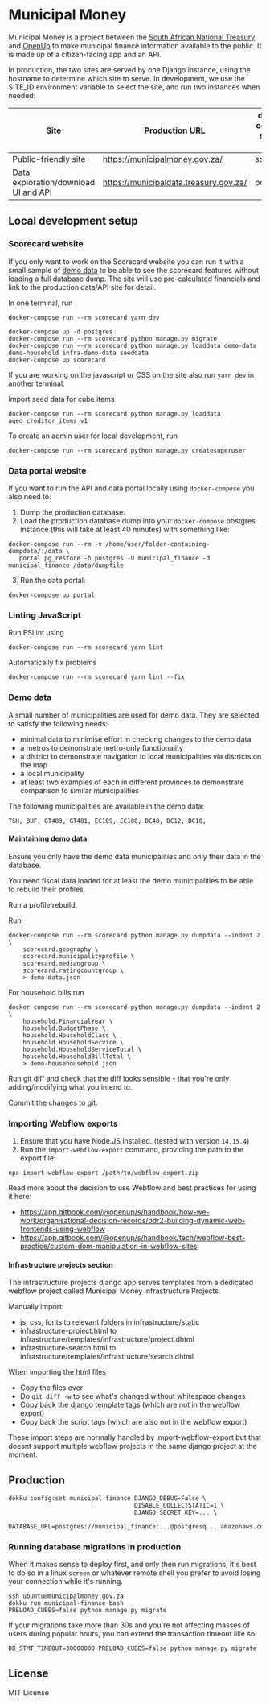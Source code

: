 # Municipal Money

Municipal Money is a project between the [South African National Treasury](http://www.treasury.gov.za/) and [OpenUp](https://openup.org.za) to
make municipal finance information available to the public. It is made up of a citizen-facing app and an API.

In production, the two sites are served by one Django instance, using the hostname to determine which site to serve. In development, we use the SITE_ID environment variable to select the site, and run two instances when needed:

| Site                                 | Production URL                         | docker-compose service name | Django Sites ID |
|--------------------------------------|----------------------------------------|-----------------------------|-----------------|
| Public-friendly site                 | https://municipalmoney.gov.za/         | scorecard                   | 2               |
| Data exploration/download UI and API | https://municipaldata.treasury.gov.za/ | portal                      | 3               |


## Local development setup


### Scorecard website

If you only want to work on the Scorecard website you can run it with a small sample of
[demo data](#demo-data) to be able to see the scorecard features without loading a full
database dump. The site will use pre-calculated
financials and link to the production data/API site for detail.

In one terminal, run

```
docker-compose run --rm scorecard yarn dev
```

```
docker-compose up -d postgres
docker-compose run --rm scorecard python manage.py migrate
docker-compose run --rm scorecard python manage.py loaddata demo-data demo-household infra-demo-data seeddata
docker-compose up scorecard
```

If you are working on the javascript or CSS on the site also run `yarn dev` in another terminal.

Import seed data for cube items

```
docker-compose run --rm scorecard python manage.py loaddata aged_creditor_items_v1
```

To create an admin user for local development, run

```
docker-compose run --rm scorecard python manage.py createsuperuser
```


### Data portal website

If you want to run the API and data portal locally using `docker-compose` you also need to:

1. Dump the production database.
2. Load the production database dump into your `docker-compose` postgres instance
   (this will take at least 40 minutes) with something like:

```
docker-compose run --rm -v /home/user/folder-containing-dumpdata/:/data \
   portal pg_restore -h postgres -U municipal_finance -d municipal_finance /data/dumpfile
```

3. Run the data portal:

```
docker-compose up portal
```

### Linting JavaScript

Run ESLint using

```
docker-compose run --rm scorecard yarn lint
```

Automatically fix problems

```
docker-compose run --rm scorecard yarn lint --fix
```

### Demo data

A small number of municipalities are used for demo data. They are selected to satisfy
the following needs:

- minimal data to minimise effort in checking changes to the demo data
- a metros to demonstrate metro-only functionality
- a district to demonstrate navigation to local municipalities via districts on the map
- a local municipality
- at least two examples of each in different provinces to demonstrate comparison to similar municipalities

The following municipalities are available in the demo data:

```
TSH, BUF, GT483, GT481, EC109, EC108, DC48, DC12, DC10, 
```

#### Maintaining demo data

Ensure you only have the demo data municipalities and only their data in the database.

You need fiscal data loaded for at least the demo municipalities to be able to rebuild their profiles.

Run a profile rebuild.

Run

```
docker-compose run --rm scorecard python manage.py dumpdata --indent 2 \
    scorecard.geography \
    scorecard.municipalityprofile \
    scorecard.mediangroup \
    scorecard.ratingcountgroup \
    > demo-data.json
```

For household bills run
```
docker compose run --rm scorecard python manage.py dumpdata --indent 2 \
    household.FinancialYear \
    household.BudgetPhase \
    household.HouseholdClass \
    household.HouseholdService \
    household.HouseholdServiceTotal \
    household.HouseholdBillTotal \
    > demo-househousehold.json
```

Run git diff and check that the diff looks sensible - that you're only adding/modifying
what you intend to.

Commit the changes to git.


### Importing Webflow exports

1. Ensure that you have Node.JS installed. (tested with version `14.15.4`)
2. Run the `import-webflow-export` command, providing the path to the export file:

```
npx import-webflow-export /path/to/webflow-export.zip
```

Read more about the decision to use Webflow and best practices for using it here:
- https://app.gitbook.com/@openup/s/handbook/how-we-work/organisational-decision-records/odr2-building-dynamic-web-frontends-using-webflow
- https://app.gitbook.com/@openup/s/handbook/tech/webflow-best-practice/custom-dom-manipulation-in-webflow-sites

#### Infrastructure projects section

The infrastructure projects django app serves templates from a dedicated webflow project called Municipal Money Infrastructure Projects.

Manually import:

- js, css, fonts to relevant folders in infrastructure/static
- infrastructure-project.html to infrastructure/templates/infrastructure/project.dhtml
- infrastructure-search.html to infrastructure/templates/infrastructure/search.dhtml

When importing the html files

- Copy the files over
- Do `git diff -w` to see what's changed without whitespace changes
- Copy back the django template tags (which are not in the webflow export)
- Copy back the script tags (which are also not in the webflow export)

These import steps are normally handled by import-webflow-export but that doesnt support multiple webflow projects in the same django project at the moment.

## Production

```
dokku config:set municipal-finance DJANGO_DEBUG=False \
                                   DISABLE_COLLECTSTATIC=1 \
                                   DJANGO_SECRET_KEY=... \
                                   DATABASE_URL=postgres://municipal_finance:...@postgresq....amazonaws.com/municipal_finance
```


### Running database migrations in production

When it makes sense to deploy first, and only then run migrations, it's best to do so in a linux `screen` or whatever remote shell you prefer to avoid losing your connection while it's running.

```
ssh ubuntu@municipalmoney.gov.za
dokku run municipal-finance bash
PRELOAD_CUBES=false python manage.py migrate
```

If your migrations take more than 30s and you're not affecting masses of users during popular hours, you can extend the transaction timeout like so:

```
DB_STMT_TIMEOUT=30000000 PRELOAD_CUBES=false python manage.py migrate
```


## License

MIT License

